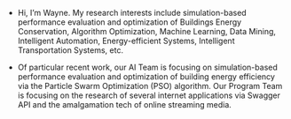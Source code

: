 - Hi, I’m Wayne. My research interests include simulation-based performance evaluation and optimization of Buildings Energy Conservation, Algorithm Optimization, Machine Learning, Data Mining, Intelligent Automation, Energy-efficient Systems, Intelligent Transportation Systems, etc.

- Of particular recent work, our AI Team is focusing on simulation-based performance evaluation and optimization of building energy efficiency via the Particle Swarm Optimization (PSO) algorithm. Our Program Team is focusing on the research of several internet applications via Swagger API and the amalgamation tech of online streaming media.
